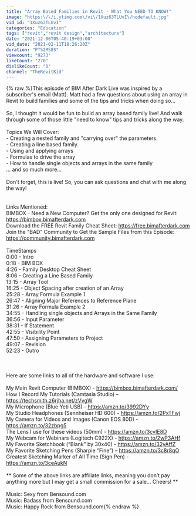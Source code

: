 ```yaml
---
title: "Array Based Families in Revit - What You NEED TO KNOW!"
image: "https:\/\/i.ytimg.com\/vi\/1Xuz63TLUvI\/hqdefault.jpg"
vid_id: "1Xuz63TLUvI"
categories: "Education"
tags: ["revit","revit design","architecture"]
date: "2021-12-06T05:40:19+03:00"
vid_date: "2021-02-11T18:26:20Z"
duration: "PT52M58S"
viewcount: "9273"
likeCount: "270"
dislikeCount: "0"
channel: "TheRevitKid"
---
```

{% raw %}This episode of BIM After Dark Live was inspired by a subscriber's email (Matt).  Matt had a few questions about using an array in Revit to build families and some of the tips and tricks when doing so...<br /><br />So, I thought it would be fun to build an array based family live!  And walk through some of those little &quot;need to know&quot; tips and tricks along the way.<br /><br />Topics We Will Cover:<br />- Creating a nested family and &quot;carrying over&quot; the parameters.<br />- Creating a line based family.<br />- Using and applying arrays<br />- Formulas to drive the array<br />- How to handle single objects and arrays in the same family<br />... and so much more...<br /><br />Don't forget, this is live!  So, you can ask questions and chat with me along the way!<br /><br /><br />Links Mentioned:<br />BIMBOX - Need a New Computer?  Get the only one designed for Revit: <a rel="nofollow" target="blank" href="https://bimbox.bimafterdark.com">https://bimbox.bimafterdark.com</a><br />Download the FREE Revit Family Cheat Sheet: <a rel="nofollow" target="blank" href="https://free.bimafterdark.com">https://free.bimafterdark.com</a><br />Join the &quot;BAD&quot; Community to Get the Sample Files from this Episode: <a rel="nofollow" target="blank" href="https://community.bimafterdark.com">https://community.bimafterdark.com</a><br /><br />TimeStamps<br />0:00 - Intro<br />0:18 - BIM BOX<br />4:26 - Family Desktop Cheat Sheet<br />8:06 - Creating a Line Based Family<br />13:15 - Array Tool<br />16:25 - Object Spacing after creation of an Array<br />25:28 - Array Formula Example 1<br />26:47 - Aligning Major References to Reference Plane<br />31:26 - Array Formula Example 2<br />34:55 - Handling single objects and Arrays in the Same Family<br />36:56 - Input Parameter<br />38:31 - If Statement<br />42:55 - Visibility Point<br />47:50 - Assigning Parameters to Project <br />49:07 - Revision<br />52:23 - Outro<br /><br /><br /><br />Here are some links to all of the hardware and software I use:<br /><br />My Main Revit Computer (BIMBOX) - <a rel="nofollow" target="blank" href="https://bimbox.bimafterdark.com/">https://bimbox.bimafterdark.com/</a><br />How I Record My Tutorials (Camtasia Studio) – <a rel="nofollow" target="blank" href="https://techsmith.z6rjha.net/zVvgW">https://techsmith.z6rjha.net/zVvgW</a><br />My Microphone (Blue Yeti USB) - <a rel="nofollow" target="blank" href="https://amzn.to/3992DYy">https://amzn.to/3992DYy</a><br />My Studio Headphones (Sennheiser HD 600) - <a rel="nofollow" target="blank" href="https://amzn.to/2PxTFwj">https://amzn.to/2PxTFwj</a><br />My Camera for Videos and Images (Canon EOS 80D) - <a rel="nofollow" target="blank" href="https://amzn.to/32zbpg5">https://amzn.to/32zbpg5</a><br />The Lens I use for these videos (50mm) - <a rel="nofollow" target="blank" href="https://amzn.to/3cvIE8D">https://amzn.to/3cvIE8D</a><br />My Webcam for Webinars (Logitech C922X) - <a rel="nofollow" target="blank" href="https://amzn.to/2wP3AHf">https://amzn.to/2wP3AHf</a><br />My Favorite Sketchbook (“Blank” by 30x40) - <a rel="nofollow" target="blank" href="https://amzn.to/32yAffZ">https://amzn.to/32yAffZ</a><br />My Favorite Sketching Pens (Sharpie “Fine”) – <a rel="nofollow" target="blank" href="https://amzn.to/3c8r8qO">https://amzn.to/3c8r8qO</a><br />Greatest Sketching Marker of All Time (Sign Pen) - <a rel="nofollow" target="blank" href="https://amzn.to/3ceAukN">https://amzn.to/3ceAukN</a><br /><br />** Some of the above links are affiliate links, meaning you don’t pay anything more but I may get a small commission for a sale… Cheers! **<br /><br />Music: Sexy from Bensound.com<br />Music: Badass from Bensound.com<br />Music: Happy Rock from Bensound.com{% endraw %}
